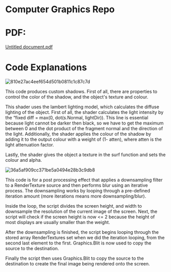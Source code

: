 # Computer Graphics Repo




# PDF:

[Untitled document.pdf](https://github.com/theprince1701/Computer-Graphics-Repo/files/11092732/Untitled.document.pdf)


# Code Explanations

![810e27ac4eef654d501b0811c1c87c7d](https://user-images.githubusercontent.com/96841021/228716553-441ba310-0c13-422c-9c27-22fadd2aba26.png)




This code produces custom shadows. First of all, there are properties to control the color of the shadow, and the object's texture and colour.

This shader uses the lambert lighting model, which calculates the diffuse lighting of the object. First of all, the shader calculates the light intensity by the “fixed diff = max(0, dot(s.Normal, lightDir)). This line is essential because light cannot be darker then black, so we have to get the maximum between 0 and the dot product of the fragment normal and the direction of the light. Additionally, the shader applies the colour of the shadow by adding it to the output colour with a weight of (1- atten), where atten is the light attenuation factor.

Lastly, the shader gives the object a texture in the surf function and sets the colour and alpha.


![36a5af909cc371be5a0494e28b3c9db8](https://user-images.githubusercontent.com/96841021/228716557-f6f1b321-a022-4064-b976-0346f80213b6.png)



This code is for a post processing effect that applies a downsampling filter to a RenderTexture source and then performs blur using an iterative process. The downsampling works by looping through a pre-defined iteration amount (more iterations means more downsampling/blur). 

Inside the loop, the script divides the screen height, and width to downsample the resolution of the current image of the screen. Next, the script will check if the screen height is now <= 2 because the height of most displays are usually smaller than the weight.

After the downsampling is finished, the script begins looping through the stored array RenderTextures set when we did the iteration looping, from the second last element to the first. Graphics.Blit is now used to copy the source to the destination.

Finally the script then uses Graphics.Blit to copy the source to the destination to create the final image being rendered onto the screen.
